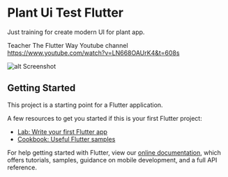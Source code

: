 # Plant Ui Test Flutter

Just training for create modern UI for plant app.

Teacher The Flutter Way Youtube channel
https://www.youtube.com/watch?v=LN668OAUrK4&t=608s

![alt Screenshot](<Screenshot.png =250x >)

## Getting Started

This project is a starting point for a Flutter application.

A few resources to get you started if this is your first Flutter project:

- [Lab: Write your first Flutter app](https://flutter.dev/docs/get-started/codelab)
- [Cookbook: Useful Flutter samples](https://flutter.dev/docs/cookbook)

For help getting started with Flutter, view our
[online documentation](https://flutter.dev/docs), which offers tutorials,
samples, guidance on mobile development, and a full API reference.
